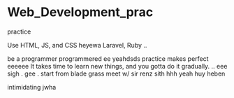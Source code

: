 # Web_Development_prac
practice

Use HTML, JS, and CSS
 heyewa
Laravel, Ruby ..

be a programmer programmered ee
 yeahdsds
practice makes perfect
eeeeee
It takes time to learn new things, and you gotta do it gradually.
..
 eee 
sigh
. gee . start from blade grass meet w/ sir renz
sith
hhh
yeah
huy
heben

intimidating
jwha